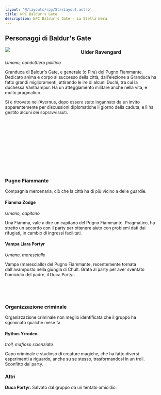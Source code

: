 ```yaml
---
layout: '@/layouts/rpg/StarLayout.astro'
title: NPC Baldur's Gate
description: NPC Baldur's Gate - La Stella Nera
---
```


## Personaggi di Baldur's Gate

<div style="float: left; width: 250px"><img src="https://5e.tools/img/adventure/BGDIA/044-637000773572596171.webp"></div>

### Ulder Ravengard

*Umano, condottiero politico*

Granduca di Baldur's Gate, e generale (o Pira) del Pugno Fiammante. Dedicato anima e corpo al successo della città, dall'elezione a Granduca ha fatto grandi miglioramenti, attirando le ire di alcuni Duchi, tra cui la duchessa Vanthampur. Ha un atteggiamento militare anche nella vita, e molto pragmatico.

Si è ritrovato nell'Avernus, dopo essere stato ingannato da un invito apparentemente per discussioni diplomatiche il giorno della caduta, e lì ha gestito alcuni dei sopravvissuti.

<br>
<br>
<br>
<br>
<br>
<br>
<br>
<br>
<br>
<br>

### Pugno Fiammante

Compagnia mercenaria, ciò che la città ha di più vicino a delle guardie.

#### Fiamma Zodge

*Umano, capitano*

Una Fiamma, vale a dire un capitano del Pugno Fiammante. Pragmatico, ha stretto un accordo con il party per ottenere aiuto con problemi dati dai rifugiati, in cambio di ingressi facilitati.

<div style="width: 20%; background-image: url('https://5e.tools/img/adventure/BGDIA/023-636988751903431559.jpg'); background-position: top 5% right 60%; background-size: 200%; float: left;" class="portrait"> <a href="https://5e.tools/img/adventure/BGDIA/023-636988751903431559.jpg" class="fill-div"></a></div>

#### Vampa Liara Portyr

*Umana, maresciallo*

Vampa (maresciallo) del Pugno Fiammante, recentemente tornata dall'avamposto nella giungla di Chult. Grata al party per aver sventato l'omicidio del padre, il Duca Portyr.

<br>
<br>
<br>

### Organizzazione criminale

Organizzazione criminale non meglio identificata che il gruppo ha sgominato qualche mese fa.

#### Rythos Yrroden

*troll, mafioso scienziato*

Capo criminale e studioso di creature magiche, che ha fatto diversi esperimenti a riguardo, anche su se stesso, trasformandosi in un troll. Sconfitto dal party.

### Altri

**Duca Portyr.** Salvato dal gruppo da un tentato omicidio.